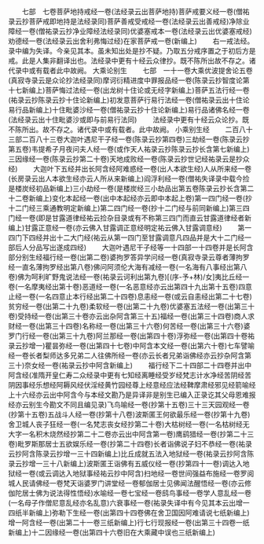 <!-- { "loadSidebar": true } -->
　　七部　七卷菩萨地持戒经一卷(法经录云出菩萨地持)菩萨戒要义经一卷(僧祐录云抄菩萨戒即地持是法经录同)菩萨善戒受戒经一卷(法经录云出善戒经)净除业障经一卷(僧祐录云抄净业障经法经录同)优婆塞戒本一卷(法经录云出优婆塞戒经)劝德经一卷(法经录云出舍利弗悔过经)在家菩萨戒一卷(新编上)
　　右一戒法经。录中编为失译。今亲见其本。虽未知出处是抄不疑。乃取五分戒序置之于初后方是戒。此是人集非翻译出也。法经录中更有十经云众律抄。既不陈所出故不存之。诸代录中或有载者此中故阙。
大乘论别生
　　七部　一十一卷大乘优波提舍论五卷(真寂寺录云是众论抄法经录同)摩诃衍精进度中罪报品经一卷(陈录云抄智度论第十七新编上)菩萨悔过法经一卷(出龙树十住论或无经字新编上)菩萨五法行经一卷(祐录云抄陈录云抄十住论新编上)初发意菩萨行易行法经一卷(僧祐录云出十住论易行品新编上)十住毗婆沙经一卷(僧祐录云抄十住论新编上)易行品诸佛名经一卷(法经录云出十住毗婆沙或即与前易行法同)
　　法经录中更有十经云众论抄。既不陈所出。故不存之。诸代录中或有载者。此中故阙。
小乘别生经
　　二百八十三部二百八十三卷大迦叶遇尼干子经一卷(陈录云抄第四卷)三劫经一卷(陈录云抄第五卷)韦提希子月夜问夫人经一卷(或作天人祐录云抄陈录云抄长含第七新编上)三因缘经一卷(陈录云抄第二十卷)天地成败经一卷(陈录云抄世记经祐录云是抄众经)
　　大迦叶下五经并出长阿含经阿难惑经一卷(出人本欲生经)人从所来经一卷(长房录云出人本欲生经亦云人所从来新编上)阎浮利经一卷(僧祐失译录中载今捡是楼炭经初品新编上)三小劫经一卷(是楼炭经三小劫品出第五卷陈录云抄长含第二十二卷新编上)变化本起经一卷(出中本起经亦云即中本起上卷)第一四门经一卷(抄十二门经三乘通教明定新编上)第二四门经一卷(抄十二门经与前同新编上)第三四门经一卷(即是甘露道律经祐云捡杂目录或有不称第三四门而直云甘露道律经者新编上)甘露正意经一卷(亦云佛入甘露调正意经明定祐云佛入甘露调意经)
　　第一四门下四经并出十二大门经(祐云从第一四门至甘露调意凡四品并是大十二门经一部后人分品写出遂成四经)
　　大迦叶遇尼干子经等一十四部一十四卷并是长阿含部分别生经福行经一卷(出第二卷)婆拘罗答异学问经一卷(真寂寺录云尊者薄拘罗经一直名薄拘罗经出第八卷)佛问阿须伦大海有减经一卷(一名海有八事经出第八卷)佛为呵利旷野鬼说法经一卷(祐录云诃利出第九卷)[(序-予+林)/女]夷比丘经一卷(一名摩夷经出第十卷)恶道经一卷(一名恶意经亦云出第四十九出第十五卷)四意止经一卷(一名四意止本行经出第二十四卷)息恚经一卷(或云自恚经出第二十七卷)贫穷经一卷(出第二十九卷)柔软经一卷(出第二十九卷)优婆塞五法经一卷(出第三十卷)受持经一卷(出第三十卷亦云出杂阿含第三十五)福经一卷(出第三十四卷)商人求财经一卷(出第三十四卷)名称经一卷(出第三十六卷)何苦经一卷(出第三十六卷)婆罗门行经一卷(出第三十九卷)阿兰那经一卷(出第四十卷)浮弥经一卷(出第四十卷祐录云抄增一)瞿昙弥经一卷(出第四十七卷)中阿含本文经一卷(出第六十卷)七车譬喻经一卷长者梨师达多兄弟二人往佛所经一卷(亦云长者兄弟诣佛经亦云抄杂阿含第三十)奈女经一卷(祐录云抄中阿含新编上)
　　福行经下二十四部二十四卷并出中阿含经(准隋开皇仁寿二众经录中更有七知经离睡经受岁经梵志计水净经苦阴经苦阴因事经乐想经阿耨风经伏淫经黄竹园经尊上经意经应法经鞞摩肃经邪见经箭喻经上十六经亦云出中阿含今与本经文勘乃是异译非是别生已编入正录讫其父母恩难报经亦云别生今勘文不同且编见录)飞鸟喻经一卷(抄第十五卷)三十三天园观经一卷(抄第十五卷)五战斗人经一卷(抄第十八卷)波斯匿王何欲最乐经一卷(抄第十九卷)舍卫城人丧子狂经一卷(一名梵志丧女经抄第二十卷)大枯树经一卷(一名枯树经无大字一名积木烧然经抄第二十二卷亦云出中阿含第一卷)鹰鹞猎经一卷(抄第二十三卷)毗罗斯那居士五欲娱乐经一卷(抄第二十四卷)长者诣佛说子妇不恭经一卷(祐录云抄阿含陈录云抄增一三十四新编上)比丘成就五法入地狱经一卷(祐录云抄阿含陈录云抄增一三十八新编上)波斯匿王诣佛有五威仪经一卷(抄第四十一卷)调达入地狱经一卷(或云调达入地狱事经祐云抄中阿含)扫地经一卷世间强益布施经一卷罗阅城人民请佛经一卷梵天诣婆罗门讲堂经一卷郁伽居士见佛闻法醒悟经一卷(亦云修伽陀居士佛为说法得性悟经)水喻经一卷七宝经一卷鸱鸟事经一卷学人意乱经一卷(一名母子作僧尼意乱经亦名乱意)六衰事经一卷(祐录失译中有今见其本云出增一四纸半新编上)弥勒下生经一卷(出第四十四卷佛在舍卫国因阿难请说七纸新编上)增一阿含经一卷(出第二十一卷三纸新编上)行七行现报经一卷(出第三十四卷一纸新编上)十二因缘经一卷(出第四十六卷旧在大乘藏中误也三纸新编上)
